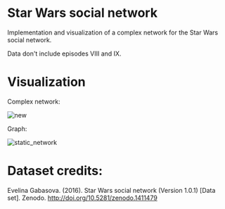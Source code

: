 # Star Wars social network
Implementation and visualization of a complex network for the Star Wars social network.

Data don't include episodes VIII and IX.


# Visualization

Complex network:

![new](https://github.com/plmrr/star-wars-social-network/assets/130595899/869f3538-be77-48dd-b50c-25f61bf73e41)

Graph: 

![static_network](https://github.com/plmrr/star-wars-social-network/assets/130595899/979b7c3f-6b2d-45dc-bc05-9c5bc423b781)


# Dataset credits: 
Evelina Gabasova. (2016). Star Wars social network (Version 1.0.1) [Data set]. Zenodo. http://doi.org/10.5281/zenodo.1411479
